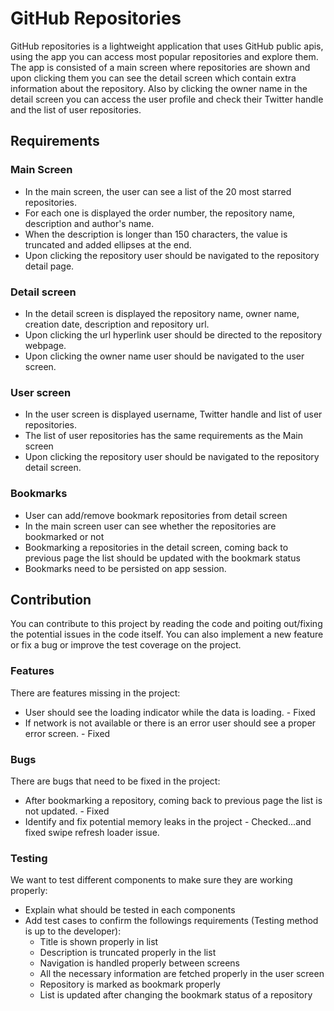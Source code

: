 # GitHub Repositories
GitHub repositories is a lightweight application that uses GitHub public apis, using the app you can access most popular repositories and explore them.
The app is consisted of a main screen where repositories are shown and upon clicking them you can see the detail screen which contain extra information about the repository. Also by clicking the owner name in the detail screen you can access the user profile and check their Twitter handle and the list of user repositories.

## Requirements
### Main Screen
- In the main screen, the user can see a list of the 20 most starred repositories.
- For each one is displayed the order number, the repository name, description and author's name.
- When the description is longer than 150 characters, the value is truncated and added ellipses at the end.
- Upon clicking the repository user should be navigated to the repository detail page.

### Detail screen
- In the detail screen is displayed the repository name, owner name, creation date, description and repository url.
- Upon clicking the url hyperlink user should be directed to the repository webpage.
- Upon clicking the owner name user should be navigated to the user screen.

### User screen
- In the user screen is displayed username, Twitter handle and list of user repositories.
- The list of user repositories has the same requirements as the Main screen
- Upon clicking the repository user should be navigated to the repository detail screen.

### Bookmarks
- User can add/remove bookmark repositories from detail screen
- In the main screen user can see whether the repositories are bookmarked or not
- Bookmarking a repositories in the detail screen, coming back to previous page the list should be updated with the bookmark status
- Bookmarks need to be persisted on app session.

## Contribution
You can contribute to this project by reading the code and poiting out/fixing the potential issues in the code itself. You can also implement a new feature or fix a bug or improve the test coverage on the project.
### Features
There are features missing in the project:
- User should see the loading indicator while the data is loading. - Fixed
- If network is not available or there is an error user should see a proper error screen. - Fixed

### Bugs
There are bugs that need to be fixed in the project:
- After bookmarking a repository, coming back to previous page the list is not updated. - Fixed
- Identify and fix potential memory leaks in the project - Checked...and fixed swipe refresh loader issue.

### Testing
We want to test different components to make sure they are working properly:
- Explain what should be tested in each components
- Add test cases to confirm the followings requirements (Testing method is up to the developer):
  - Title is shown properly in list
  - Description is truncated properly in the list
  - Navigation is handled properly between screens
  - All the necessary information are fetched properly in the user screen
  - Repository is marked as bookmark properly
  - List is updated after changing the bookmark status of a repository
